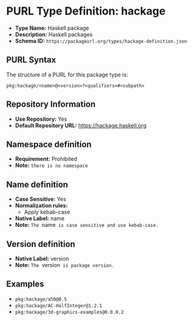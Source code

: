 <!--  NOTE: Auto-generated from the JSON PURL type definition.
Do not manually edit this file. Edit the JSON type definition instead. -->

# PURL Type Definition: hackage

- **Type Name:** Haskell package
- **Description:** Haskell packages
- **Schema ID:** `https://packageurl.org/types/hackage-definition.json`

## PURL Syntax

The structure of a PURL for this package type is:

    pkg:hackage/<name>@<version>?<qualifiers>#<subpath>

## Repository Information

- **Use Repository:** Yes
- **Default Repository URL:** https://hackage.haskell.org

## Namespace definition

- **Requirement:** Prohibited
- **Note:** `there is no namespace`

## Name definition

- **Case Sensitive:** Yes
- **Normalization rules:**
  - Apply kebab-case
- **Native Label:** name
- **Note:** `The `name` is case sensitive and use kebab-case.`

## Version definition

- **Native Label:** version
- **Note:** `The `version` is package version.`

## Examples

- `pkg:hackage/a50@0.5`
- `pkg:hackage/AC-HalfInteger@1.2.1`
- `pkg:hackage/3d-graphics-examples@0.0.0.2`
